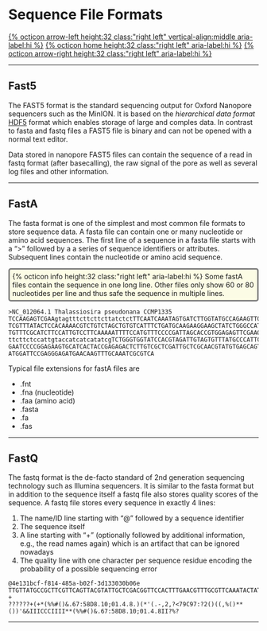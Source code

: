 # Sequence File Formats

[{% octicon arrow-left height:32 class:"right left" vertical-align:middle aria-label:hi %}](APP_DATA.md) [{% octicon home height:32 class:"right left" aria-label:hi %}](index.md) [{% octicon arrow-right height:32 class:"right left" aria-label:hi %}](APP_MET.md)

----

## Fast5

The FAST5 format is the standard sequencing output for Oxford Nanopore sequencers such as the MinION. It is based on the *hierarchical data format* [HDF5](https://en.wikipedia.org/wiki/Hierarchical_Data_Format) format which enables storage of large and comples data. In contrast to fasta and fastq files a FAST5 file is binary and can not be opened with a normal text editor. 

Data stored in nanopore FAST5 files can contain the sequence of a read in fastq format (after basecalling), the raw signal of the pore as well as several log files and other information.

----

## FastA

The fasta format is one of the simplest and most common file formats to store sequence data. A fasta file can contain one or many nucleotide or amino acid sequences.
The first line of a sequence in a fasta file starts with a “>” followed by a a series of sequence identifiers or attributes. Subsequent lines contain the nucleotide or amino acid sequence.

<div style="background-color:#fcfce5;border-radius:5px;border-style:solid;border-color:gray;padding:5px">
  {% octicon info height:32 class:"right left" aria-label:hi %} 
  Some fastA files contain the sequence in one long line. Other files only show 60 or 80 nucleotides per line and thus safe the sequence in multiple lines.
</div>

```
>NC_012064.1 Thalassiosira pseudonana CCMP1335 
TCCAAGAGTCGAAgtagtttcttcttcttatctctTTCAATCAAATAGTGATCTTGGTATGCCAGAAGTTGTGGTTTGTT
TCGTTTATACTCCACAAAACGTCTGTCTAGCTGTGTCATTTCTGATGCAAGAAGGAAGCTATCTGGGCCATGAAGAATTG
TGTTTCGCATCTTCCATTGTCCTTCAAAAATTTTCCATGTTTCCCCGATTAGCACCGTGGAGAGTTCGAAGGGgtctctt
ttcttctccattgtaccatcatcatatcgTCTGGGTGGTATCCACGTAGATTGTAGTGTTTATGCCCATTCCACATGATG
GAATCCCCGGAGAAGTGCATCACTACCGAGAGACTCTTGTCGCTCGATTGCTCGCAACGTATGTGAGCAGTGTAAAGCAT
ATGGATTCCGAGGGAGATGAACAAGTTTGCAAATCGCGTCA
```

Typical file extensions for fastA files are
 * .fnt 
 * .fna (nucleotide)  
 * .faa (amino acid)
 * .fasta 
 * .fa 
 * .fas
 
----

## FastQ

The fastq format is the de-facto standard of 2nd generation sequencing technology such as Illumina sequencers. It is similar to the fasta format but in addition to the sequence itself a fastq file also stores quality scores of the sequence. A fastq file stores every sequence in exactly 4 lines:
 1. The name/ID line starting with “@” followed by a sequence identifier
 2. The sequence itself
 3. A line starting with “+” (optionally followed by additional information, e.g., the read names again) which is an artifact that can be ignored nowadays
 4. The quality line with one character per sequence residue encoding the probability of a possible sequencing error
 
```
@4e131bcf-f814-485a-b02f-3d133030b06e 
TTGTTATGCCGCTTCGTTCAGTTACGTATTGCTCGACGGTTCCACTTTGAACGTTTGCGTTCAAATACTATAACTAGTTTTGCTCTCGTTTTAATCTTCCCCGTCTCTCCCAAA
+
??????+(+*(%%#()&.67:58D8.10;01.4.8.)(*'(.-,2,?<79C97:?2()((,%()**())'&&IIICCCIIII**(%%#()&.67:58D8.10;01.4.8II?%?
```

----



